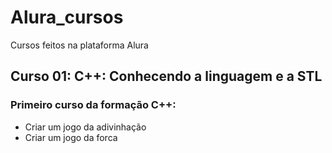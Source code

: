 # Alura_cursos
Cursos feitos na plataforma Alura

## Curso 01: C++: Conhecendo a linguagem e a STL

<h3>Primeiro curso da formação C++:</h3>
<ul>
  <li>Criar um jogo da adivinhação</li>
  <li>Criar um jogo da forca</li>
</ul>